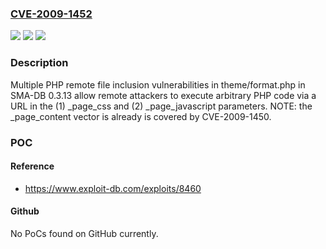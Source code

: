 ### [CVE-2009-1452](https://cve.mitre.org/cgi-bin/cvename.cgi?name=CVE-2009-1452)
![](https://img.shields.io/static/v1?label=Product&message=n%2Fa&color=blue)
![](https://img.shields.io/static/v1?label=Version&message=n%2Fa&color=blue)
![](https://img.shields.io/static/v1?label=Vulnerability&message=n%2Fa&color=brighgreen)

### Description

Multiple PHP remote file inclusion vulnerabilities in theme/format.php in SMA-DB 0.3.13 allow remote attackers to execute arbitrary PHP code via a URL in the (1) _page_css and (2) _page_javascript parameters. NOTE: the _page_content vector is already is covered by CVE-2009-1450.

### POC

#### Reference
- https://www.exploit-db.com/exploits/8460

#### Github
No PoCs found on GitHub currently.

